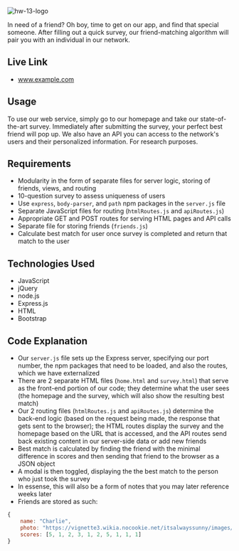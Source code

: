 ![hw-13-logo](https://cloud.githubusercontent.com/assets/21274043/25509989/d1b4d406-2b71-11e7-9b31-88fe014878bd.png)

In need of a friend? Oh boy, time to get on our app, and find that special someone. After filling out a quick survey, our friend-matching algorithm will pair you with an individual in our network.

## Live Link
 - www.example.com

## Usage

To use our web service, simply go to our homepage and take our state-of-the-art survey. Immediately after submitting the survey, your perfect best friend will pop up. We also have an API you can access to the network's users and their personalized information. For research purposes.

## Requirements
- Modularity in the form of separate files for server logic, storing of friends, views, and routing
- 10-question survey to assess uniqueness of users
- Use `express`, `body-parser`, and `path` npm packages in the `server.js` file
- Separate JavaScript files for routing (`htmlRoutes.js` and `apiRoutes.js`)
- Appropriate GET and POST routes for serving HTML pages and API calls
- Separate file for storing friends (`friends.js`)
- Calculate best match for user once survey is completed and return that match to the user

## Technologies Used

- JavaScript
- jQuery
- node.js
- Express.js
- HTML
- Bootstrap

## Code Explanation
- Our `server.js` file sets up the Express server, specifying our port number, the npm packages that need to be loaded, and also the routes, which we have externalized
- There are 2 separate HTML files (`home.html` and `survey.html`) that serve as the front-end portion of our code; they determine what the user sees (the homepage and the survey, which will also show the resulting best match)
- Our 2 routing files (`htmlRoutes.js` and `apiRoutes.js`) determine the back-end logic (based on the request being made, the response that gets sent to the browser); the HTML routes display the survey and the homepage based on the URL that is accessed, and the API routes send back existing content in our server-side data or add new friends
- Best match is calculated by finding the friend with the minimal difference in scores and then sending that friend to the browser as a JSON object
- A modal is then toggled, displaying the the best match to the person who just took the survey
- In essense, this will also be a form of notes that you may later reference weeks later
- Friends are stored as such:

```js
{
	name: "Charlie",
	photo: "https://vignette3.wikia.nocookie.net/itsalwayssunny/images/0/0a/Charlie_%289%29.jpg",
	scores: [5, 1, 2, 3, 1, 2, 5, 1, 1, 1]
}
```
